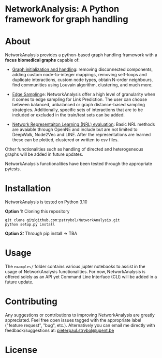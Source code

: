 # NetworkAnalysis: A Python framework for graph handling
<!-- ![Coverage](./pytests/Coverage/coverage.svg) -->

# About 

NetworkAnalysis provides a python-based graph handling framework with a **focus biomedical graphs** capable of:
- <u>Graph initialization and handling</u>: removing disconnected components, adding custom node-to-integer mappings, removing self-loops and duplicate interactions, custom node types, obtain N-order neighbours, find communities using Louvain algorithm, clustering, and much more.

- <u>Edge Sampling</u>e: NetworkAnalysis offer a high level of granularity when it comes to edge sampling for Link Prediction. The user can choose between balanced, unbalanced or graph distance-based sampling strategies. Additionally, specific sets of interactions that are to be included or excluded in the train/test sets can be added. 

- <u>Network Representaiton Learning (NRL) evaluation</u>: Basic NRL methods are avaiable through OpenNE and include but are not limited to DeepWalk, Node2Vec and LINE. After the representations are learned these can be plotted, clustered or written to csv files. 

<!-- - <u>Embedding visualization </u>: To evaluate the quality of the learned embeddings, be it from within the NetworkAnalysis framework or from any other embedding method, NetworkAnalysis offers the functionality to manipulate and visualize embddings as the user sees fit. For example, the embeddings can be clustered and checked against original labels using the Adjusted Mutual Information (AMI)  metric and subsequently visualized. -->

Other functionalities such as handling of directed and heterogeneous graphs will be added in future updates. 

NetworkAnalysis functionalities have been tested through the appropriate pytests.

# Installation

NetworkAnalysis is tested on Python 3.10

**Option 1:** Cloning this repository
```
git clone git@github.com:pstrybol/NetworkAnalysis.git
python setup.py install
```

**Option 2:** Through pip install -> TBA

# Usage

The `examples/` folder contains various jupter notebooks to assist in the usage of NetworkAnalysis functionalities. For now, NetworkAnalysis is offered solely as an API yet Command Line Interface (CLI) will be added in a future update.

# Contributing

Any suggestions or contributions to improving NetworkAnalysis are greatly appreciated. Feel free open issues tagged with the appropriate label ("feature request", "bug", etc.). Alternatively you can email me directly with feedback/suggestions at: pieterpaul.strybol@ugent.be

# License

